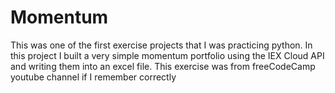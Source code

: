 # Momentum

This was one of the first exercise projects that I was practicing python. In this project I built a very simple momentum portfolio using the IEX Cloud API and writing them into an excel file. This exercise was from freeCodeCamp youtube channel if I remember correctly


